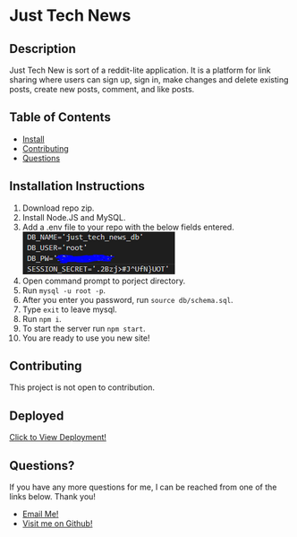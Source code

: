 
  # Just Tech News

  ## Description
  Just Tech New is sort of a reddit-lite application. It is a platform for link sharing where users can sign up, sign in, make changes and delete existing posts, create new posts, comment, and like posts.

  ## Table of Contents
  - [Install](#installation-instructions)
  - [Contributing](#contributing)
  - [Questions](#questions) 

  ## Installation Instructions
  1. Download repo zip.
2. Install Node.JS and MySQL.
3. Add a .env file to your repo with the below fields entered. <br>
![.env file](./images/readme.PNG)
4. Open command prompt to porject directory.
5. Run `mysql -u root -p`.
6. After you enter you password, run `source db/schema.sql`.
7. Type `exit` to leave mysql.
8. Run `npm i`.
9. To start the server run `npm start`.
10. You are ready to use you new site!

  ## Contributing
  This project is not open to contribution.

  ## Deployed
  [Click to View Deployment!](https://just-tech-news-verbaldye.herokuapp.com/)

  ## Questions?
  If you have any more questions for me, I can be reached from one of the links below. Thank you!
  - [Email Me!](mailto:dhunts258@gmail.com)
  - [Visit me on Github!](https://github.com/verbaldye)
